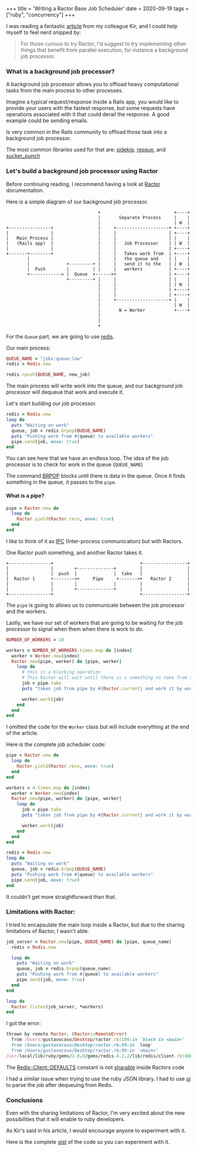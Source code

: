 +++
title = 'Writing a Ractor Base Job Scheduler'
date = 2020-09-19
tags = ["ruby", "concurrency"]
+++

I was reading a fantastic [article](https://kirshatrov.com/2020/09/08/ruby-ractor-web-server/) from my colleague Kir, and I could help myself to feel nerd snipped by:

> For those curious to try Ractor, I'd suggest to try implementing other things that benefit from parallel execution, for instance a background job processor.

### What is a background job processor?

A background job processor allows you to offload heavy computational tasks from the main process to other processes.

Imagine a typical request/response inside a Rails app, you would like to provide your users with the fastest response, but some requests have operations associated with it that could derail the response. A good example could be sending emails.

Is very common in the Rails community to offload those task into a background job processor.

The most common libraries used for that are: [sidekiq](https://github.com/mperham/sidekiq), [resque](https://github.com/resque/resque), and [sucker_punch](https://github.com/brandonhilkert/sucker_punch)

### Let's build a background job processor using Ractor

Before continuing reading, I recommend having a look at [Ractor](https://github.com/ko1/ruby/blob/dc7f421bbb129a7288fade62afe581279f4d06cd/doc/ractor.md#shareable-objects) documentation.

Here is a simple diagram of our background job processor.

```
                                   +                            +----+
                                   |       Separate Process     |    |
                                   |                            | W  |
+----------------+                 |     +--------------------+ +----+
|                |                 |     |                    | +----+
|   Main Process |                 |     |                    | |    |
|   (Rails app)  |                 |     |   Job Processor    | | W  |
|                |                 |     |                    | +----+
+-------+--------+                 |     |   Takes work from  | +----+
        |                          |     |   the queue and    | |    |
        |              +---------+ |     |   send it to the   | | W  |
        |  Push        |         | |     |   workers          | +----+
        +------------> |  Queue  +------>+                    | +----+
                       +---------+ |     |                    | |    |
                                   |     |                    | | W  |
                                   |     |                    | +----+
                                   |     |                    | +----+
                                   |     +--------------------+ |    |
                                   |                            | W  |
                                   |       W = Worker           +----+
                                   |
                                   |
                                   +

```


For the `Queue` part, we are going to use [redis](https://redis.io/).

Our main process:

```ruby
QUEUE_NAME = "jobs:queue:low"
redis = Redis.new

redis.rpush(QUEUE_NAME, new_job)
```

The main process will write work into the queue, and our background job processor will dequeue that work and execute it.

Let's start building our job processor.

```ruby
redis = Redis.new
loop do
  puts "Waiting on work"
  queue, job = redis.brpop(QUEUE_NAME)
  puts "Pushing work from #{queue} to available workers"
  pipe.send(job, move: true)
end
```

You can see here that we have an endless loop.
The idea of the job processor is to check for work in the queue (`QUEUE_NAME`)

The command [BRPOP](https://redis.io/commands/brpop) blocks until there is data in the queue. Once it finds something in the queue, it passes to the `pipe`.

#### What is a pipe?


```ruby
pipe = Ractor.new do
  loop do
    Ractor.yield(Ractor.recv, move: true)
  end
end
```

I like to think of it as [IPC](https://en.wikipedia.org/wiki/Inter-process_communication) (Inter-process communication) but with Ractors.

One Ractor push something, and another Ractor takes it.

```
+----------------+                                 +-----------------+
|                |        +--------------+         |                 |
|                |  push  |              |  take   |                 |
|  Ractor 1      +-------->+     Pipe     +------->+   Ractor 2      |
|                |        |              |         |                 |
|                |        +--------------+         |                 |
+----------------+                                 +-----------------+
```

The `pipe` is going to allows us to communicate between the job processor and the workers.

Lastly, we have our set of workers that are going to be waiting for the job processor to signal when them when there is work to do.

```ruby
NUMBER_OF_WORKERS = 10

workers = NUMBER_OF_WORKERS.times.map do |index|
  worker = Worker.new(index)
  Ractor.new(pipe, worker) do |pipe, worker|
    loop do
      # this is a blocking operation
      # This Ractor will wait until there is a something to take from the pipe
      job = pipe.take
      puts "taken job from pipe by #{Ractor.current} and work it by worker #{worker.id}"

      worker.work(job)
    end
  end
end
```

I omitted the code for the `Worker` class but will include everything at the end of the article.

Here is the complete job scheduler code:

```ruby
pipe = Ractor.new do
  loop do
    Ractor.yield(Ractor.recv, move: true)
  end
end

workers = 4.times.map do |index|
  worker = Worker.new(index)
  Ractor.new(pipe, worker) do |pipe, worker|
    loop do
      job = pipe.take
      puts "taken job from pipe by #{Ractor.current} and work it by worker #{worker.id}"

      worker.work(job)
    end
  end
end

redis = Redis.new
loop do
  puts "Waiting on work"
  queue, job = redis.brpop(QUEUE_NAME)
  puts "Pushing work from #{queue} to available workers"
  pipe.send(job, move: true)
end
```

It couldn't get more straightforward than that.

### Limitations with Ractor:

I tried to encapsulate the main loop inside a Ractor, but due to the sharing limitations of Ractor, I wasn't able.

```ruby
job_server = Ractor.new(pipe, QUEUE_NAME) do |pipe, queue_name|
  redis = Redis.new

  loop do
    puts "Waiting on work"
    queue, job = redis.brpop(queue_name)
    puts "Pushing work from #{queue} to available workers"
    pipe.send(job, move: true)
  end
end

loop do
  Ractor.listen(job_server, *workers)
end
```

I got the error:

```ruby
thrown by remote Ractor. (Ractor::RemoteError)
  from /Users/gustavocaso/Desktop/ractor.rb:100:in `block in <main>'
  from /Users/gustavocaso/Desktop/ractor.rb:99:in `loop'
  from /Users/gustavocaso/Desktop/ractor.rb:99:in `<main>'
/usr/local/lib/ruby/gems/3.0.0/gems/redis-4.2.2/lib/redis/client.rb:406:in `_parse_options': can not access non-sharable objects in constant Redis::Client::DEFAULTS by non-main ractor. (NameError)
```

The [Redis::Client::DEFAULTS](https://github.com/redis/redis-rb/blob/master/lib/redis/client.rb#L9-L27)  constant is not [sharable](https://github.com/ko1/ruby/blob/dc7f421bbb129a7288fade62afe581279f4d06cd/doc/ractor.md#shareable-objects) inside Ractors code

I had a similar issue when trying to use the ruby JSON library. I had to use [oj](https://github.com/ohler55/oj) to parse the job after dequeuing from Redis.

### Conclusions

Even with the sharing limitations of Ractor, I'm very excited about the new possibilities that it will enable to ruby developers.

As Kir's said in his article, I would encourage anyone to experiment with it.

Here is the complete [gist](https://gist.github.com/GustavoCaso/f6b14360ec1e4031f438c51045ee2d64) of the code so you can experiment with it.

